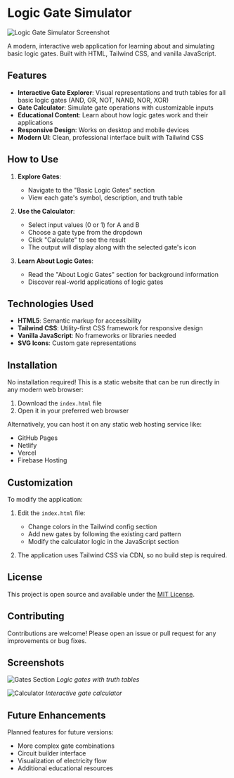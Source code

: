 # Logic Gate Simulator

![Logic Gate Simulator Screenshot](screenshot.png)

A modern, interactive web application for learning about and simulating basic logic gates. Built with HTML, Tailwind CSS, and vanilla JavaScript.

## Features

- **Interactive Gate Explorer**: Visual representations and truth tables for all basic logic gates (AND, OR, NOT, NAND, NOR, XOR)
- **Gate Calculator**: Simulate gate operations with customizable inputs
- **Educational Content**: Learn about how logic gates work and their applications
- **Responsive Design**: Works on desktop and mobile devices
- **Modern UI**: Clean, professional interface built with Tailwind CSS

## How to Use

1. **Explore Gates**:
   - Navigate to the "Basic Logic Gates" section
   - View each gate's symbol, description, and truth table

2. **Use the Calculator**:
   - Select input values (0 or 1) for A and B
   - Choose a gate type from the dropdown
   - Click "Calculate" to see the result
   - The output will display along with the selected gate's icon

3. **Learn About Logic Gates**:
   - Read the "About Logic Gates" section for background information
   - Discover real-world applications of logic gates

## Technologies Used

- **HTML5**: Semantic markup for accessibility
- **Tailwind CSS**: Utility-first CSS framework for responsive design
- **Vanilla JavaScript**: No frameworks or libraries needed
- **SVG Icons**: Custom gate representations

## Installation

No installation required! This is a static website that can be run directly in any modern web browser:

1. Download the `index.html` file
2. Open it in your preferred web browser

Alternatively, you can host it on any static web hosting service like:
- GitHub Pages
- Netlify
- Vercel
- Firebase Hosting

## Customization

To modify the application:

1. Edit the `index.html` file:
   - Change colors in the Tailwind config section
   - Add new gates by following the existing card pattern
   - Modify the calculator logic in the JavaScript section

2. The application uses Tailwind CSS via CDN, so no build step is required.

## License

This project is open source and available under the [MIT License](LICENSE).

## Contributing

Contributions are welcome! Please open an issue or pull request for any improvements or bug fixes.

## Screenshots

![Gates Section](gates-section.png)
*Logic gates with truth tables*

![Calculator](calculator.png)
*Interactive gate calculator*

## Future Enhancements

Planned features for future versions:
- More complex gate combinations
- Circuit builder interface
- Visualization of electricity flow
- Additional educational resources
